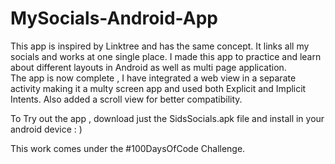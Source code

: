 # MySocials-Android-App
This app is inspired by Linktree and has the same concept. It links all my socials and works at one single place.
I made this app to practice and learn about different layouts in Android as well as multi page application.<br>
The app is now complete , I have integrated a web view in a separate activity making it a multy screen app and used both Explicit and Implicit Intents. Also added a scroll view for better compatibility.

To Try out the app , download just the SidsSocials.apk file and install in your android device : )

This work comes under the #100DaysOfCode Challenge.
